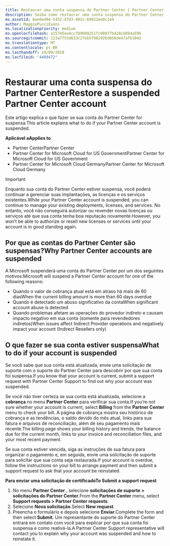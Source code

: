 ```yaml
---
title: Restaurar uma conta suspensa do Partner Center | Partner Center
description: Saiba como restaurar uma conta suspensa do Partner Center, por que acontece a suspensão da conta de parceiro e como você pode usar sua conta durante a suspensão.
ms.assetid: 0ae6ed9e-5452-47d3-992c-69922ee0c1e9
author: MaggiePucciEvans
ms.localizationpriority: medium
ms.openlocfilehash: a15745ea4cc789049251fc08077b420cb094a596
ms.sourcegitcommit: 123a7f53d633c27eb5f982926d856de47afb1042
ms.translationtype: MT
ms.contentlocale: pt-BR
ms.lasthandoff: 10/09/2018
ms.locfileid: "4489472"
---
```

# <a name="restore-a-suspended-partner-center-account"></a><span data-ttu-id="0c218-103">Restaurar uma conta suspensa do Partner Center</span><span class="sxs-lookup"><span data-stu-id="0c218-103">Restore a suspended Partner Center account</span></span>

<span data-ttu-id="0c218-104">Este artigo explica o que fazer se sua conta do Partner Center for suspensa.</span><span class="sxs-lookup"><span data-stu-id="0c218-104">This article explains what to do if your Partner Center account is suspended.</span></span>

**<span data-ttu-id="0c218-105">Aplicável a</span><span class="sxs-lookup"><span data-stu-id="0c218-105">Applies to</span></span>**

-  <span data-ttu-id="0c218-106">Partner Center</span><span class="sxs-lookup"><span data-stu-id="0c218-106">Partner Center</span></span>
-  <span data-ttu-id="0c218-107">Partner Center for Microsoft Cloud for US Government</span><span class="sxs-lookup"><span data-stu-id="0c218-107">Partner Center for Microsoft Cloud for US Government</span></span>
-  <span data-ttu-id="0c218-108">Partner Center for Microsoft Cloud Germany</span><span class="sxs-lookup"><span data-stu-id="0c218-108">Partner Center for Microsoft Cloud Germany</span></span>

> [!IMPORTANT]  
> <span data-ttu-id="0c218-109">Enquanto sua conta do Partner Center estiver suspensa, você poderá continuar a gerenciar suas implantações, as licenças e os serviços existentes.</span><span class="sxs-lookup"><span data-stu-id="0c218-109">While your Partner Center account is suspended, you can continue to manage your existing deployments, licenses, and services.</span></span> <span data-ttu-id="0c218-110">No entanto, você não conseguirá autorizar ou revender novas licenças ou serviços até que sua conta tenha boa reputação novamente.</span><span class="sxs-lookup"><span data-stu-id="0c218-110">However, you won’t be able to authorize or resell new licenses or services until your account is in good standing again.</span></span>

## <a name="why-partner-center-accounts-are-suspended"></a><span data-ttu-id="0c218-111">Por que as contas do Partner Center são suspensas?</span><span class="sxs-lookup"><span data-stu-id="0c218-111">Why Partner Center accounts are suspended</span></span>

<span data-ttu-id="0c218-112">A Microsoft suspenderá uma conta do Partner Center por um dos seguintes motivos:</span><span class="sxs-lookup"><span data-stu-id="0c218-112">Microsoft will suspend a Partner Center account for one of the following reasons:</span></span>

- <span data-ttu-id="0c218-113">Quando o valor de cobrança atual está em atraso há mais de 60 dias</span><span class="sxs-lookup"><span data-stu-id="0c218-113">When the current billing amount is more than 60 days overdue</span></span> 
- <span data-ttu-id="0c218-114">Quando é detectado um abuso significativo da conta</span><span class="sxs-lookup"><span data-stu-id="0c218-114">When significant account abuse is detected</span></span>
- <span data-ttu-id="0c218-115">Quando problemas afetam as operações do provedor indireto e causam impacto negativo em sua conta (somente para revendedores indiretos)</span><span class="sxs-lookup"><span data-stu-id="0c218-115">When issues affect Indirect Provider operations and negatively impact your account (Indirect Resellers only)</span></span>

## <a name="what-to-do-if-your-account-is-suspended"></a><span data-ttu-id="0c218-116">O que fazer se sua conta estiver suspensa</span><span class="sxs-lookup"><span data-stu-id="0c218-116">What to do if your account is suspended</span></span>

<span data-ttu-id="0c218-117">Se você sabe que sua conta está atualizada, envie uma solicitação de suporte com o suporte do Partner Center para descobrir por que sua conta foi suspensa.</span><span class="sxs-lookup"><span data-stu-id="0c218-117">If you know that your account is current, submit a support request with Partner Center Support to find out why your account was suspended.</span></span> 

<span data-ttu-id="0c218-118">Se você não tiver certeza se sua conta está atualizada, selecione a **cobrança** no menu **Partner Center** para verificar sua conta.</span><span class="sxs-lookup"><span data-stu-id="0c218-118">If you’re not sure whether your account is current, select **Billing** from the **Partner Center** menu to check your bill.</span></span> <span data-ttu-id="0c218-119">A página de cobrança mostra seu histórico de cobrança e as tendências, o saldo devido do mês atual, links para sua fatura e arquivos de reconciliação, além de seu pagamento mais recente.</span><span class="sxs-lookup"><span data-stu-id="0c218-119">The billing page shows your billing history and trends, the balance due for the current month, links to your invoice and reconciliation files, and your most recent payment.</span></span>

<span data-ttu-id="0c218-120">Se sua conta estiver vencida, siga as instruções de sua fatura para organizar o pagamento e, em seguida, envie uma solicitação de suporte para solicitar que sua conta seja restaurada.</span><span class="sxs-lookup"><span data-stu-id="0c218-120">If your account is overdue, follow the instructions on your bill to arrange payment and then submit a support request to ask that your account be reinstated.</span></span> 

**<span data-ttu-id="0c218-121">Para enviar uma solicitação de certificado</span><span class="sxs-lookup"><span data-stu-id="0c218-121">To Submit a support request</span></span>**

1.  <span data-ttu-id="0c218-122">No menu **Partner Center** , selecione **solicitações de suporte > solicitações do Partner Center**.</span><span class="sxs-lookup"><span data-stu-id="0c218-122">From the **Partner Center** menu, select **Support requests > Partner Center requests**.</span></span>
2.  <span data-ttu-id="0c218-123">Selecione **Nova solicitação**.</span><span class="sxs-lookup"><span data-stu-id="0c218-123">Select **New request**.</span></span> 
3.  <span data-ttu-id="0c218-124">Preencha o formulário e depois selecione **Enviar**.</span><span class="sxs-lookup"><span data-stu-id="0c218-124">Complete the form and then select **Submit**.</span></span> <span data-ttu-id="0c218-125">Um representante do suporte do Partner Center entrará em contato com você para explicar por que sua conta foi suspensa e como reativá-la.</span><span class="sxs-lookup"><span data-stu-id="0c218-125">A Partner Center Support representative will contact you to explain why your account was suspended and how to reinstate it.</span></span>



